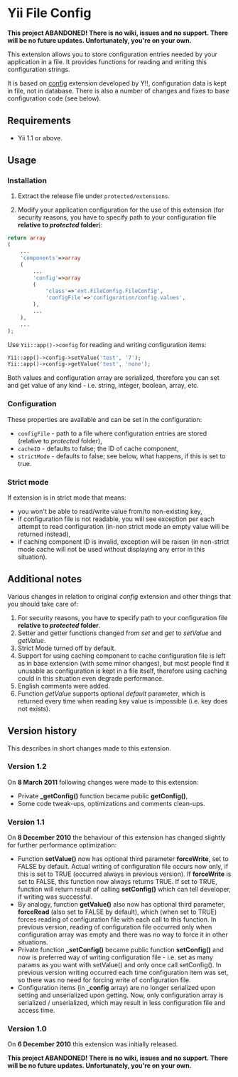# Yii File Config

**This project ABANDONED! There is no wiki, issues and no support. There will be no future updates. Unfortunately, you're on your own.**

This extension allows you to store configuration entries needed by your application in a file. It provides functions for reading and writing this configuration strings.

It is based on [config](http://www.yiiframework.com/extension/config "config") extension developed by Y!!, configuration data is kept in file, not in database. There is also a number of changes and fixes to base configuration code (see below).

## Requirements

- Yii 1.1 or above.

## Usage

### Installation

1. Extract the release file under `protected/extensions`.

2. Modify your application configuration for the use of this extension (for security reasons, you have to specify path to your configuration file **relative to _protected_ folder**):

~~~php
return array
(
    ...
	'components'=>array
	(
        ...
        'config'=>array
        (
            'class'=>'ext.FileConfig.FileConfig',
            'configFile'=>'configuration/config.values',
        ),
        ...
	),
	...
);
~~~

Use `Yii::app()->config` for reading and writing configuration items:

~~~php
Yii::app()->config->setValue('test', '7');
Yii::app()->config->getValue('test', 'none');
~~~

Both values and configuration array are serialized, therefore you can set and get value of any kind - i.e. string, integer, boolean, array, etc.

### Configuration

These properties are available and can be set in the configuration:

- `configFile` - path to a file where configuration entries are stored (relative to _protected_ folder),
- `cacheID` - defaults to false; the ID of cache component,
- `strictMode` - defaults to false; see below, what happens, if this is set to true.

### Strict mode

If extension is in strict mode that means:

- you won't be able to read/write value from/to non-existing key,
- if configuration file is not readable, you will see exception per each attempt to read configuration (in-non strict mode an empty value will be returned instead),
- if caching component ID is invalid, exception will be raisen (in non-strict mode cache will not be used without displaying any error in this situation).

## Additional notes

Various changes in relation to original _config_ extension and other things that you should take care of:

1. For security reasons, you have to specify path to your configuration file **relative to _protected_ folder**.
2. Setter and getter functions changed from _set_ and _get_ to _setValue_ and _getValue_.
3. Strict Mode turned off by default.
4. Support for using caching component to cache configuration file is left as in base extension (with some minor changes), but most people find it unusable as configuration is kept in a file itself, therefore using caching could in this situation even degrade performance.
5. English comments were added.
6. Function _getValue_ supports optional _default_ parameter, which is returned every time when reading key value is impossible (i.e. key does not exists).

## Version history

This describes in short changes made to this extension.

### Version 1.2

On **8 March 2011** following changes were made to this extension:

- Private **_getConfig()** function became public **getConfig()**,
- Some code tweak-ups, optimizations and comments clean-ups.

### Version 1.1

On **8 December 2010** the behaviour of this extension has changed slightly for further performance optimization:

- Function **setValue()** now has optional third parameter **forceWrite**, set to FALSE by default. Actual writing of configuration file occurs now only, if this is set to TRUE (occurred always in previous version). If **forceWrite** is set to FALSE, this function now always returns TRUE. If set to TRUE, function will return result of calling **setConfig()** which can tell developer, if writing was successful.
- By analogy, function **getValue()** also now has optional third parameter, **forceRead** (also set to FALSE by default), which (when set to TRUE) forces reading of configuration file with each call to this function. In previous version, reading of configuration file occurred only when configuration array was empty and there was no way to force it in other situations.
- Private function **_setConfig()** became public function **setConfig()** and now is preferred way of writing configuration file - i.e. set as many params as you want with setValue() and only once call setConfig(). In previous version writing occurred each time configuration item was set, so there was no need for forcing write of configuration file.
- Configuration items (in **_config** array) are no longer serialized upon setting and unserialized upon getting. Now, only configuration array is serialized / unserialized, which may result in less configuration file and access time.

### Version 1.0

On **6 December 2010** this extension was initially released.

**This project ABANDONED! There is no wiki, issues and no support. There will be no future updates. Unfortunately, you're on your own.**
